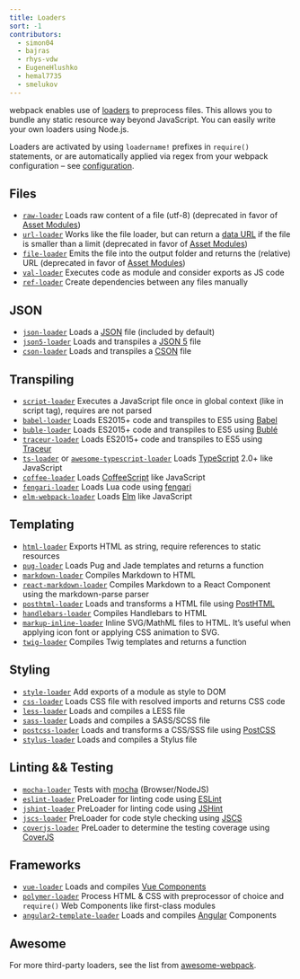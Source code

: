 ```yaml
---
title: Loaders
sort: -1
contributors:
  - simon04
  - bajras
  - rhys-vdw
  - EugeneHlushko
  - hemal7735
  - smelukov
---
```


webpack enables use of [loaders](/concepts/loaders) to preprocess files. This allows you to bundle any static resource way beyond JavaScript. You can easily write your own loaders using Node.js.

Loaders are activated by using `loadername!` prefixes in `require()` statements, or are automatically applied via regex from your webpack configuration – see [configuration](/concepts/loaders/#configuration).


## Files

- [`raw-loader`](/loaders/raw-loader) Loads raw content of a file (utf-8) (deprecated in favor of [Asset Modules](/guides/asset-modules/))
- [`url-loader`](/loaders/url-loader) Works like the file loader, but can return a [data URL](https://tools.ietf.org/html/rfc2397) if the file is smaller than a limit (deprecated in favor of [Asset Modules](/guides/asset-modules/))
- [`file-loader`](/loaders/file-loader) Emits the file into the output folder and returns the (relative) URL (deprecated in favor of [Asset Modules](/guides/asset-modules/))
- [`val-loader`](/loaders/val-loader) Executes code as module and consider exports as JS code
- [`ref-loader`](https://www.npmjs.com/package/ref-loader) Create dependencies between any files manually


## JSON

- [`json-loader`](/loaders/json-loader) Loads a [JSON](http://json.org/) file (included by default)
- [`json5-loader`](/loaders/json5-loader) Loads and transpiles a [JSON 5](https://json5.org/) file
- [`cson-loader`](https://github.com/awnist/cson-loader) Loads and transpiles a [CSON](https://github.com/bevry/cson#what-is-cson) file


## Transpiling

- [`script-loader`](/loaders/script-loader) Executes a JavaScript file once in global context (like in script tag), requires are not parsed
- [`babel-loader`](/loaders/babel-loader) Loads ES2015+ code and transpiles to ES5 using [Babel](https://babeljs.io/)
- [`buble-loader`](https://github.com/sairion/buble-loader) Loads ES2015+ code and transpiles to ES5 using [Bublé](https://buble.surge.sh/guide/)
- [`traceur-loader`](https://github.com/jupl/traceur-loader) Loads ES2015+ code and transpiles to ES5 using [Traceur](https://github.com/google/traceur-compiler#readme)
- [`ts-loader`](https://github.com/TypeStrong/ts-loader) or [`awesome-typescript-loader`](https://github.com/s-panferov/awesome-typescript-loader) Loads [TypeScript](https://www.typescriptlang.org/) 2.0+ like JavaScript
- [`coffee-loader`](/loaders/coffee-loader) Loads [CoffeeScript](http://coffeescript.org/) like JavaScript
- [`fengari-loader`](https://github.com/fengari-lua/fengari-loader/) Loads Lua code using [fengari](https://fengari.io/)
- [`elm-webpack-loader`](https://github.com/elm-community/elm-webpack-loader) Loads [Elm](https://elm-lang.org/) like JavaScript


## Templating

- [`html-loader`](/loaders/html-loader) Exports HTML as string, require references to static resources
- [`pug-loader`](https://github.com/pugjs/pug-loader) Loads Pug and Jade templates and returns a function
- [`markdown-loader`](https://github.com/peerigon/markdown-loader) Compiles Markdown to HTML
- [`react-markdown-loader`](https://github.com/javiercf/react-markdown-loader) Compiles Markdown to a React Component using the markdown-parse parser
- [`posthtml-loader`](https://github.com/posthtml/posthtml-loader) Loads and transforms a HTML file using [PostHTML](https://github.com/posthtml/posthtml)
- [`handlebars-loader`](https://github.com/pcardune/handlebars-loader) Compiles Handlebars to HTML
- [`markup-inline-loader`](https://github.com/asnowwolf/markup-inline-loader) Inline SVG/MathML files to HTML. It’s useful when applying icon font or applying CSS animation to SVG.
- [`twig-loader`](https://github.com/zimmo-be/twig-loader) Compiles Twig templates and returns a function

## Styling

- [`style-loader`](/loaders/style-loader) Add exports of a module as style to DOM
- [`css-loader`](/loaders/css-loader) Loads CSS file with resolved imports and returns CSS code
- [`less-loader`](/loaders/less-loader) Loads and compiles a LESS file
- [`sass-loader`](/loaders/sass-loader) Loads and compiles a SASS/SCSS file
- [`postcss-loader`](/loaders/postcss-loader) Loads and transforms a CSS/SSS file using [PostCSS](http://postcss.org)
- [`stylus-loader`](https://github.com/shama/stylus-loader) Loads and compiles a Stylus file


## Linting && Testing

- [`mocha-loader`](/loaders/mocha-loader) Tests with [mocha](https://mochajs.org/) (Browser/NodeJS)
- [`eslint-loader`](https://github.com/webpack-contrib/eslint-loader) PreLoader for linting code using [ESLint](https://eslint.org/)
- [`jshint-loader`](/loaders/jshint-loader) PreLoader for linting code using [JSHint](http://jshint.com/about/)
- [`jscs-loader`](https://github.com/unindented/jscs-loader) PreLoader for code style checking using [JSCS](http://jscs.info/)
- [`coverjs-loader`](/loaders/coverjs-loader) PreLoader to determine the testing coverage using [CoverJS](https://github.com/arian/CoverJS)


## Frameworks

- [`vue-loader`](https://github.com/vuejs/vue-loader) Loads and compiles [Vue Components](https://vuejs.org/v2/guide/components.html)
- [`polymer-loader`](https://github.com/webpack-contrib/polymer-webpack-loader) Process HTML & CSS with preprocessor of choice and `require()` Web Components like first-class modules
- [`angular2-template-loader`](https://github.com/TheLarkInn/angular2-template-loader) Loads and compiles [Angular](https://angular.io/) Components

## Awesome

For more third-party loaders, see the list from [awesome-webpack](https://github.com/webpack-contrib/awesome-webpack#loaders).
